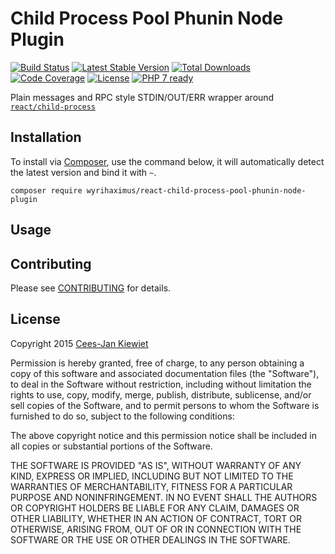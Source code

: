 # Child Process Pool Phunin Node Plugin
[![Build Status](https://travis-ci.org/WyriHaximus/reactphp-child-process-pool-phunin-node-plugin.png)](https://travis-ci.org/WyriHaximus/reactphp-child-process-pool-phunin-node-plugin)
[![Latest Stable Version](https://poser.pugx.org/WyriHaximus/react-child-process-pool-phunin-node-plugin/v/stable.png)](https://packagist.org/packages/WyriHaximus/react-child-process-pool-phunin-node-plugin)
[![Total Downloads](https://poser.pugx.org/WyriHaximus/react-child-process-pool-phunin-node-plugin/downloads.png)](https://packagist.org/packages/WyriHaximus/react-child-process-pool-phunin-node-plugin)
[![Code Coverage](https://scrutinizer-ci.com/g/WyriHaximus/reactphp-child-process-pool-phunin-node-plugin/badges/coverage.png?b=master)](https://scrutinizer-ci.com/g/WyriHaximus/reactphp-child-process-pool-phunin-node-plugin/?branch=master)
[![License](https://poser.pugx.org/wyrihaximus/react-child-process-pool-phunin-node-plugin/license.png)](https://packagist.org/packages/wyrihaximus/react-child-process-pool-phunin-node-plugin)
[![PHP 7 ready](http://php7ready.timesplinter.ch/WyriHaximus/reactphp-child-process-pool-phunin-node-plugin/badge.svg)](https://travis-ci.org/WyriHaximus/reactphp-child-process-pool-phunin-node-plugin)

Plain messages and RPC style STDIN/OUT/ERR wrapper around [`react/child-process`](https://github.com/reactphp/child-process)

## Installation ##

To install via [Composer](http://getcomposer.org/), use the command below, it will automatically detect the latest version and bind it with `~`.

```
composer require wyrihaximus/react-child-process-pool-phunin-node-plugin 
```

## Usage ##



## Contributing ##

Please see [CONTRIBUTING](CONTRIBUTING.md) for details.

## License ##

Copyright 2015 [Cees-Jan Kiewiet](http://wyrihaximus.net/)

Permission is hereby granted, free of charge, to any person
obtaining a copy of this software and associated documentation
files (the "Software"), to deal in the Software without
restriction, including without limitation the rights to use,
copy, modify, merge, publish, distribute, sublicense, and/or sell
copies of the Software, and to permit persons to whom the
Software is furnished to do so, subject to the following
conditions:

The above copyright notice and this permission notice shall be
included in all copies or substantial portions of the Software.

THE SOFTWARE IS PROVIDED "AS IS", WITHOUT WARRANTY OF ANY KIND,
EXPRESS OR IMPLIED, INCLUDING BUT NOT LIMITED TO THE WARRANTIES
OF MERCHANTABILITY, FITNESS FOR A PARTICULAR PURPOSE AND
NONINFRINGEMENT. IN NO EVENT SHALL THE AUTHORS OR COPYRIGHT
HOLDERS BE LIABLE FOR ANY CLAIM, DAMAGES OR OTHER LIABILITY,
WHETHER IN AN ACTION OF CONTRACT, TORT OR OTHERWISE, ARISING
FROM, OUT OF OR IN CONNECTION WITH THE SOFTWARE OR THE USE OR
OTHER DEALINGS IN THE SOFTWARE.
